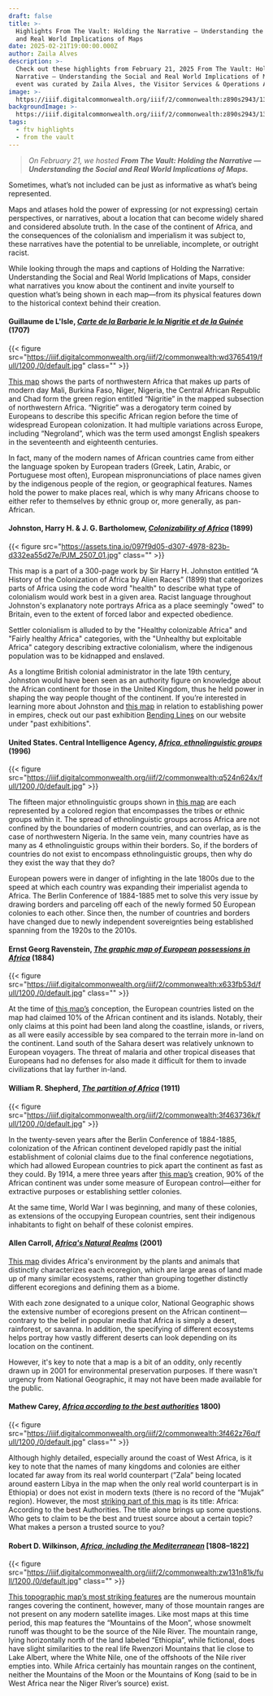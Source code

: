 ```yaml
---
draft: false
title: >-
  Highlights From The Vault: Holding the Narrative — Understanding the Social
  and Real World Implications of Maps
date: 2025-02-21T19:00:00.000Z
author: Zaila Alves
description: >-
  Check out these highlights from February 21, 2025 From The Vault: Holding the
  Narrative — Understanding the Social and Real World Implications of Maps. This
  event was curated by Zaila Alves, the Visitor Services & Operations Assistant.
image: >-
  https://iiif.digitalcommonwealth.org/iiif/2/commonwealth:z890s2943/131,4539,6351,2571/1200,/0/default.jpg
backgroundImage: >-
  https://iiif.digitalcommonwealth.org/iiif/2/commonwealth:z890s2943/131,4539,6351,2571/1200,/0/default.jpg
tags:
  - ftv highlights
  - from the vault
---
```


> *On February 21, we hosted **From The Vault: Holding the Narrative — Understanding the Social and Real World Implications of Maps.***

Sometimes, what’s not included can be just as informative as what’s being represented.

Maps and atlases hold the power of expressing (or not expressing) certain perspectives, or narratives, about a location that can become widely shared and considered absolute truth. In the case of the continent of Africa, and the consequences of the colonialism and imperialism it was subject to, these narratives have the potential to be unreliable, incomplete, or outright racist.

While looking through the maps and captions of Holding the Narrative: Understanding the Social and Real World Implications of Maps, consider what narratives you know about the continent and invite yourself to question what’s being shown in each map—from its physical features down to the historical context behind their creation.

#### Guillaume de L'Isle, ***[Carte de la Barbarie le la Nigritie et de la Guinée](https://collections.leventhalmap.org/search/commonwealth:wd3765401)*** (1707)

{{< figure src="https://iiif.digitalcommonwealth.org/iiif/2/commonwealth:wd3765419/full/1200,/0/default.jpg" class="" >}}

[This map](https://collections.leventhalmap.org/search/commonwealth:wd3765401) shows the parts of northwestern Africa that makes up parts of modern day Mali, Burkina Faso, Niger, Nigeria, the Central African Republic and Chad form the green region entitled “Nigritie” in the mapped subsection of northwestern Africa. “Nigritie” was a derogatory term coined by Europeans to describe this specific African region before the time of widespread European colonization. It had multiple variations across Europe, including “Negroland”, which was the term used amongst English speakers in the seventeenth and eighteenth centuries.

In fact, many of the modern names of African countries came from either the language spoken by European traders (Greek, Latin, Arabic, or Portuguese most often), European mispronunciations of place names given by the indigenous people of the region, or geographical features. Names hold the power to make places real, which is why many Africans choose to either refer to themselves by ethnic group or, more generally, as pan-African.

#### Johnston, Harry H. & J. G. Bartholomew, ***[Colonizability of Africa](https://digital.library.cornell.edu/catalog/ss:31923299)*** (1899)

{{< figure src="https://assets.tina.io/097f9d05-d307-4978-823b-d332ea55d27e/PJM_2507_01.jpg" class="" >}}

This map is a part of a 300-page work by Sir Harry H. Johnston entitled “A History of the Colonization of Africa by Alien Races” (1899) that categorizes parts of Africa using the code word "health" to describe what type of colonialism would work best in a given area. Racist language throughout Johnston's explanatory note portrays Africa as a place seemingly "owed" to Britain, even to the extent of forced labor and expected obedience. 

Settler colonialism is alluded to by the "Healthy colonizable Africa" and "Fairly healthy Africa" categories, with the "Unhealthy but exploitable Africa" category describing extractive colonialism, where the indigenous population was to be kidnapped and enslaved.

As a longtime British colonial administrator in the late 19th century, Johnston would have been seen as an authority figure on knowledge about the African continent for those in the United Kingdom, thus he held power in shaping the way people thought of the continent. If you’re interested in learning more about Johnston and [this map](https://digital.library.cornell.edu/catalog/ss:31923299) in relation to establishing power in empires, check out our past exhibition [Bending Lines](https://www.leventhalmap.org/digital-exhibitions/bending-lines/) on our website under "past exhibitions". 

#### United States. Central Intelligence Agency, ***[Africa, ethnolinguistic groups](https://collections.leventhalmap.org/search/commonwealth:q524n623n)*** (1996)

{{< figure src="https://iiif.digitalcommonwealth.org/iiif/2/commonwealth:q524n624x/full/1200,/0/default.jpg" >}}

The fifteen major ethnolinguistic groups shown in [this map](https://collections.leventhalmap.org/search/commonwealth:q524n623n) are each represented by a colored region that encompasses the tribes or ethnic groups within it. The spread of ethnolinguistic groups across Africa are not confined by the boundaries of modern countries, and can overlap, as is the case of northwestern Nigeria. In the same vein, many countries have as many as 4 ethnolinguistic groups within their borders. So, if the borders of countries do not exist to encompass ethnolinguistic groups, then why do they exist the way that they do?

European powers were in danger of infighting in the late 1800s due to the speed at which each country was expanding their imperialist agenda to Africa. The Berlin Conference of 1884-1885 met to solve this very issue by drawing borders and parceling off each of the newly formed 50 European colonies to each other. Since then, the number of countries and borders have changed due to newly independent sovereignties being established spanning from the 1920s to the 2010s.

#### Ernst Georg Ravenstein, ***[The graphic map of European possessions in Africa](https://collections.leventhalmap.org/search/commonwealth:x633fb524)*** (1884)

{{< figure src="https://iiif.digitalcommonwealth.org/iiif/2/commonwealth:x633fb53d/full/1200,/0/default.jpg" class="" >}}

At the time of [this map’s](https://collections.leventhalmap.org/search/commonwealth:x633fb524) conception, the European countries listed on the map had claimed 10% of the African continent and its islands. Notably, their only claims at this point had been land along the coastline, islands, or rivers, as all were easily accessible by sea compared to the terrain more in-land on the continent. Land south of the Sahara desert was relatively unknown to European voyagers. The threat of malaria and other tropical diseases that Europeans had no defenses for also made it difficult for them to invade civilizations that lay further in-land. 

#### William R. Shepherd, ***[The partition of Africa](https://collections.leventhalmap.org/search/commonwealth:3f4637359#image)*** (1911)

{{< figure src="https://iiif.digitalcommonwealth.org/iiif/2/commonwealth:3f463736k/full/1200,/0/default.jpg" >}}

In the twenty-seven years after the Berlin Conference of 1884-1885, colonization of the African continent developed rapidly past the initial establishment of colonial claims due to the final conference negotiations, which had allowed European countries to pick apart the continent as fast as they could. By 1914, a mere three years after [this map’s](https://collections.leventhalmap.org/search/commonwealth:3f4637359#image) creation, 90% of the African continent was under some measure of European control—either for extractive purposes or establishing settler colonies.

At the same time, World War I was beginning, and many of these colonies, as extensions of the occupying European countries, sent their indigenous inhabitants to fight on behalf of these colonist empires.

#### Allen Carroll, ***[Africa's Natural Realms](https://bpl.bibliocommons.com/v2/record/S75C5120298)*** (2001)

[This map](https://bpl.bibliocommons.com/v2/record/S75C5120298) divides Africa's environment by the plants and animals that distinctly characterizes each ecoregion, which are large areas of land made up of many similar ecosystems, rather than grouping together distinctly different ecoregions and defining them as a biome. 

With each zone designated to a unique color, National Geographic shows the extensive number of ecoregions present on the African continent—contrary to the belief in popular media that Africa is simply a desert, rainforest, or savanna. In addition, the specifying of different ecosystems helps portray how vastly different deserts can look depending on its location on the continent.

However, it's key to note that a map is a bit of an oddity, only recently drawn up in 2001 for environmental preservation purposes. If there wasn't urgency from National Geographic, it may not have been made available for the public.

#### Mathew Carey, ***[Africa according to the best authorities](https://collections.leventhalmap.org/search/commonwealth:3f462z75f)*** 1800)

{{< figure src="https://iiif.digitalcommonwealth.org/iiif/2/commonwealth:3f462z76q/full/1200,/0/default.jpg" class="" >}}

Although highly detailed, especially around the coast of West Africa, is it key to note that the names of many kingdoms and colonies are either located far away from its real world counterpart (”Zala” being located around eastern Libya in the map when the only real world counterpart is in Ethiopia) or does not exist in modern texts (there is no record of the “Mujak” region). However, the most [striking part of this map](https://collections.leventhalmap.org/search/commonwealth:3f462z75f) is its title: Africa: According to the best Authorities. The title alone brings up some questions. Who gets to claim to be the best and truest source about a certain topic? What makes a person a trusted source to you?

#### Robert D. Wilkinson, ***[Africa, including the Mediterranean](https://collections.leventhalmap.org/search/commonwealth:z890s293t)*** \[1808–1822]

{{< figure src="https://iiif.digitalcommonwealth.org/iiif/2/commonwealth:zw131n81k/full/1200,/0/default.jpg" class="" >}}

[This topographic map’s most striking features](https://collections.leventhalmap.org/search/commonwealth:z890s293t) are the numerous mountain ranges covering the continent, however, many of those mountain ranges are not present on any modern satellite images. Like most maps at this time period, this map features the “Mountains of the Moon”, whose snowmelt runoff was thought to be the source of the Nile River. The mountain range, lying horizontally north of the land labeled “Ethiopia”, while fictional, does have slight similarities to the real life Rwenzori Mountains that lie close to Lake Albert, where the White Nile, one of the offshoots of the Nile river empties into. While Africa certainly has mountain ranges on the continent, neither the Mountains of the Moon or the Mountains of Kong (said to be in West Africa near the Niger River’s source) exist.
